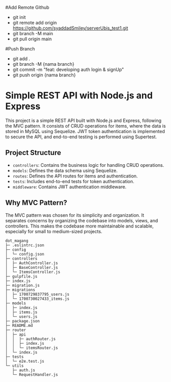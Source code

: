 #Add Remote Github
- git init
- git remote add origin https://github.com/syaddadSmiley/serverUbis_test1.git
- git branch -M main
- git pull origin main

#Push Branch
- git add .
- git branch -M {nama branch}
- git commit -m "feat: developing auth login & signUp"
- git push origin {nama branch}
 

# Simple REST API with Node.js and Express

This project is a simple REST API built with Node.js and Express, following the MVC pattern. It consists of CRUD operations for items, where the data is stored in MySQL using Sequelize. JWT token authentication is implemented to secure the API, and end-to-end testing is performed using Supertest.

## Project Structure
- `controllers`: Contains the business logic for handling CRUD operations.
- `models`: Defines the data schema using Sequelize.
- `routes`: Defines the API routes for items and authentication.
- `tests`: Includes end-to-end tests for token authentication.
- `middleware`: Contains JWT authentication middleware.

## Why MVC Pattern?
The MVC pattern was chosen for its simplicity and organization. It separates concerns by organizing the codebase into models, views, and controllers. This makes the codebase more maintainable and scalable, especially for small to medium-sized projects.

```
dot_magang
├─ .eslintrc.json
├─ config
│  └─ config.json
├─ controllers
│  ├─ AuthController.js
│  ├─ BaseController.js
│  └─ ItemsController.js
├─ gulpfile.js
├─ index.js
├─ migration.js
├─ migrations
│  ├─ 1700729837795_users.js
│  └─ 1700730027433_items.js
├─ models
│  ├─ index.js
│  ├─ items.js
│  └─ users.js
├─ package.json
├─ README.md
├─ router
│  ├─ api
│  │  ├─ authRouter.js
│  │  ├─ index.js
│  │  └─ itemsRouter.js
│  └─ index.js
├─ tests
│  └─ e2e.test.js
└─ utils
   ├─ auth.js
   └─ RequestHandler.js

```